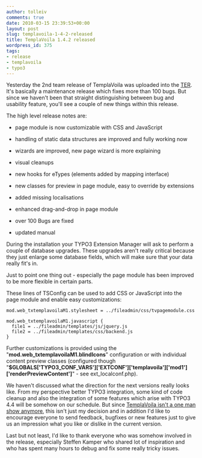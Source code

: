```yaml
---
author: tolleiv
comments: true
date: 2010-03-15 23:39:53+00:00
layout: post
slug: templavoila-1-4-2-released
title: TemplaVoila 1.4.2 released
wordpress_id: 375
tags:
- release
- templavoila
- typo3
---
```


Yesterday the 2nd team release of TemplaVoila was uploaded into the [TER](http://typo3.org/extensions/repository/view/templavoila/current/). It's basically a maintenance release which fixes more than 100 bugs. But since we haven't been that straight distinguishing between bug and usability feature, you'll see a couple of new things within this release.

The high level release notes are:



	
  * page module is now customizable with CSS and JavaScript

	
  * handling of static data structures are improved and fully working now

	
  * wizards are improved, new page wizard is more explaining

	
  * visual cleanups

	
  * new hooks for eTypes (elements added by mapping interface)

	
  * new classes for preview in page module, easy to override by extensions

	
  * added missing localisations

	
  * enhanced drag-and-drop in page module

	
  * over 100 Bugs are fixed

	
  * updated manual


During the installation your TYPO3 Extension Manager will ask to perform a couple of database upgrades. These upgrades aren't really critical because they just enlarge some database fields, which will make sure that your data really fit's in.

Just to point one thing out - especially the page module has been improved to be more flexible in certain parts.

These lines of TSConfig can be used to add CSS or JavaScript into the page module and enable easy customizations:

    
    mod.web_txtemplavoilaM1.stylesheet = ../fileadmin/css/tvpagemodule.css
    
    mod.web_txtemplavoilaM1.javascript {
      file1 = ../fileadmin/templates/js/jquery.js
      file2 = ../fileadmin/templates/css/backend.js
    }


 Further customizations is provided using the "**mod.web_txtemplavoilaM1.blindIcons**" configuration or with individual content preview classes (configured though "**$GLOBALS['TYPO3_CONF_VARS']['EXTCONF']['templavoila']['mod1']['renderPreviewContent']**" - see ext_localconf.php).

We haven't discussed what the direction for the next versions really looks like. From my perspective better TYPO3 integration, some kind of code cleanup and also the integration of some features which arise with TYPO3 4.4 will be somehow on our schedule. But since [TemplaVoila isn't a one man show anymore](http://blog.tolleiv.de/2010/03/re-farewell-templavoila/), this isn't just my decision and in addition I'd like to encourage everyone to send feedback, bugfixes or new features just to give us an impression what you like or dislike in the current version.

Last but not least, I'd like to thank everyone who was somehow involved in the release, especially Steffen Kamper who shared lot of inspiration and who has spent many hours to debug and fix some really tricky issues.
